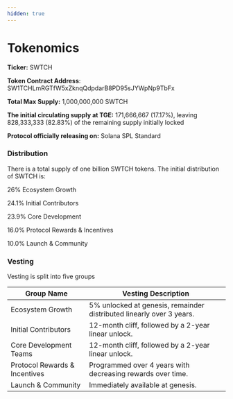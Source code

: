 ```yaml
---
hidden: true
---
```


# Tokenomics

**Ticker:** SWTCH

**Token Contract Address**: SW1TCHLmRGTfW5xZknqQdpdarB8PD95sJYWpNp9TbFx

**Total Max Supply:** 1,000,000,000 SWTCH

**The initial circulating supply at TGE:**  171,666,667 (17.17%), leaving 828,333,333 (82.83%) of the remaining supply initially locked

**Protocol officially releasing on:** Solana SPL Standard

### **Distribution**

There is a total supply of one billion SWTCH tokens. The initial distribution of SWTCH is:

26% Ecosystem Growth

24.1% Initial Contributors

23.9% Core Development

16.0% Protocol Rewards & Incentives

10.0% Launch & Community

### **Vesting**

Vesting is split into five groups

| Group Name                    | Vesting Description                                                  |
| ----------------------------- | -------------------------------------------------------------------- |
| Ecosystem Growth              | 5% unlocked at genesis, remainder distributed linearly over 3 years. |
| Initial Contributors          | 12-month cliff, followed by a 2-year linear unlock.                  |
| Core Development Teams        | 12-month cliff, followed by a 2-year linear unlock.                  |
| Protocol Rewards & Incentives | Programmed over 4 years with decreasing rewards over time.           |
| Launch & Community            | Immediately available at genesis.                                    |

